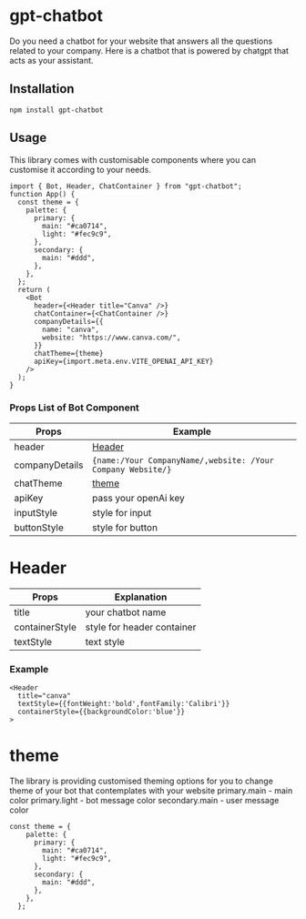 # gpt-chatbot

Do you need a chatbot for your website that answers all the questions related to your company. Here is a chatbot that is powered by chatgpt that acts as your assistant.

## Installation

`npm install gpt-chatbot`

## Usage

This library comes with customisable components where you can customise it according to your needs.

```
import { Bot, Header, ChatContainer } from "gpt-chatbot";
function App() {
  const theme = {
    palette: {
      primary: {
        main: "#ca0714",
        light: "#fec9c9",
      },
      secondary: {
        main: "#ddd",
      },
    },
  };
  return (
    <Bot
      header={<Header title="Canva" />}
      chatContainer={<ChatContainer />}
      companyDetails={{
        name: "canva",
        website: "https://www.canva.com/",
      }}
      chatTheme={theme}
      apiKey={import.meta.env.VITE_OPENAI_API_KEY}
    />
  );
}
```

### Props List of Bot Component

| Props          | Example                                                     |
| -------------- | ----------------------------------------------------------- |
| header         | [Header](#Header)                                           |
| companyDetails | `{name:/Your CompanyName/,website: /Your Company Website/}` |
| chatTheme      | [theme](#theme)                                             |
| apiKey         | pass your openAi key                                        |
| inputStyle     | style for input                                             |
| buttonStyle    | style for button                                            |

# Header

| Props          | Explanation                |
| -------------- | -------------------------- |
| title          | your chatbot name          |
| containerStyle | style for header container |
| textStyle      | text style                 |

### Example

```
<Header
  title="canva"
  textStyle={{fontWeight:'bold',fontFamily:'Calibri'}}
  containerStyle={{backgroundColor:'blue'}}
>
```

# theme

The library is providing customised theming options for you to change theme of your bot that contemplates with
your website
 primary.main - main color
 primary.light - bot message color
 secondary.main - user message color
```
const theme = {
    palette: {
      primary: {
        main: "#ca0714",
        light: "#fec9c9",
      },
      secondary: {
        main: "#ddd",
      },
    },
  };
```
